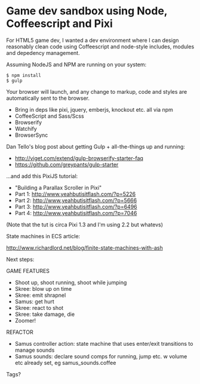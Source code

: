 # Game dev sandbox using Node, Coffeescript and Pixi

For HTML5 game dev, I wanted a dev environment where I can design reasonably clean code using Coffeescript and node-style includes, modules and depedency management.

Assuming NodeJS and NPM are running on your system:

    $ npm install
    $ gulp

Your browser will launch, and any change to markup, code and styles are automatically sent to the browser.

* Bring in deps like pixi, jquery, emberjs, knockout etc. all via npm
* CoffeeScript and Sass/Scss
* Browserify
* Watchify
* BrowserSync


Dan Tello's blog post about getting Gulp + all-the-things up and running:

* http://viget.com/extend/gulp-browserify-starter-faq
* https://github.com/greypants/gulp-starter

...and add this PixiJS tutorial: 

* "Building a Parallax Scroller in Pixi"
* Part 1: http://www.yeahbutisitflash.com/?p=5226
* Part 2: http://www.yeahbutisitflash.com/?p=5666
* Part 3: http://www.yeahbutisitflash.com/?p=6496
* Part 4: http://www.yeahbutisitflash.com/?p=7046

(Note that the tut is circa Pixi 1.3 and I'm using 2.2 but whatevs)


State machines in ECS article:

http://www.richardlord.net/blog/finite-state-machines-with-ash

Next steps:

GAME FEATURES
- Shoot up, shoot running, shoot while jumping
- Skree: blow up on time
- Skree: emit shrapnel
- Samus: get hurt
- Skree: react to shot
- Skree: take damage, die
- Zoomer!

REFACTOR
- Samus controller action: state machine that uses enter/exit transitions to manage sounds
- Samus sounds: declare sound comps for running, jump etc. w volume etc already set, eg samus_sounds.coffee



Tags?
